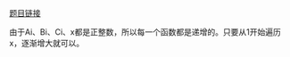 [题目链接](https://www.luogu.com.cn/problem/P2085)  

由于Ai、Bi、Ci、x都是正整数，所以每一个函数都是递增的。只要从1开始遍历x，逐渐增大就可以。  
